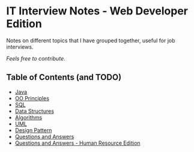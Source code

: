 # IT Interview Notes - Web Developer Edition

Notes on different topics that I have grouped together, useful for job interviews.

_Feels free to contribute._

## Table of Contents (and TODO)

- [Java](/Java.md)
- [OO Principles](/OO_Principles.md)
- [SQL](/SQL.md)
- [Data Structures](./data_structures)
- [Algorithms](./algorithms)
- [UML](/UML.md)
- [Design Pattern](./design_pattern)
- [Questions and Answers](./questions_n_answers/QnA)
- [Questions and Answers - Human Resource Edition](./questions_n_answers/HRQnA.md)